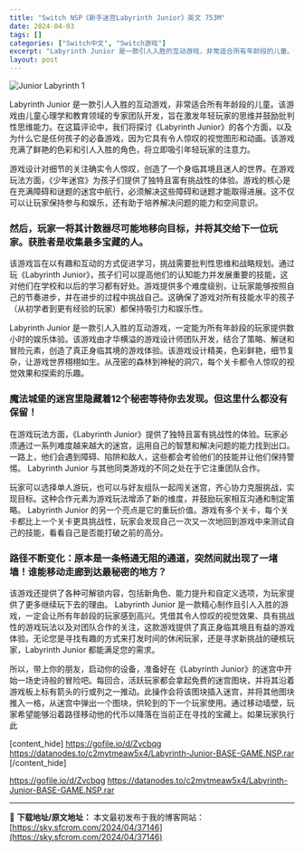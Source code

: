 ```yaml
---
title: "Switch NSP《新手迷宫Labyrinth Junior》英文 753M"
date: 2024-04-03
tags: []
categories: ["Switch中文", "Switch游戏"]
excerpt: "Labyrinth Junior 是一款引人入胜的互动游戏，非常适合所有年龄段的儿童。该游戏由儿童心理学和教育领域的专家团队开发，旨在激发年轻玩家的思维并鼓励批判性思维能力。在这篇评论中，我们将探讨《Labyrinth Junior》的各个方面，以及为什么它是任何孩子的必备游戏，因为它具有令人惊叹的&hellip;"
layout: post
---
```


<img class="aligncenter" src="https://sky.sfcrom.com/wp-content/uploads/2024/04/20240403124615-8e15a.jpeg" alt="Junior Labyrinth 1" />

Labyrinth Junior 是一款引人入胜的互动游戏，非常适合所有年龄段的儿童。该游戏由儿童心理学和教育领域的专家团队开发，旨在激发年轻玩家的思维并鼓励批判性思维能力。在这篇评论中，我们将探讨《Labyrinth Junior》的各个方面，以及为什么它是任何孩子的必备游戏，因为它具有令人惊叹的视觉图形和动画。该游戏充满了鲜艳的色彩和引人入胜的角色，将立即吸引年轻玩家的注意力。

游戏设计对细节的关注确实令人惊叹，创造了一个身临其境且迷人的世界。在游戏玩法方面，《少年迷宫》为孩子们提供了独特且富有挑战性的体验。游戏的核心是在充满障碍和谜题的迷宫中航行，必须解决这些障碍和谜题才能取得进展。这不仅可以让玩家保持参与和娱乐，还有助于培养解决问题的能力和空间意识。
<h3>然后，玩家一将其计数器尽可能地移向目标，并将其交给下一位玩家。获胜者是收集最多宝藏的人。</h3>
该游戏旨在以有趣和互动的方式促进学习，挑战需要批判性思维和战略规划。通过玩《Labyrinth Junior》，孩子们可以提高他们的认知能力并发展重要的技能，这对他们在学校和以后的学习都有好处。游戏提供多个难度级别，让玩家能够按照自己的节奏进步，并在进步的过程中挑战自己。这确保了游戏对所有技能水平的孩子（从初学者到更有经验的玩家）都保持吸引力和娱乐性。

Labyrinth Junior 是一款引人入胜的互动游戏，一定能为所有年龄段的玩家提供数小时的娱乐体验。该游戏由才华横溢的游戏设计师团队开发，结合​​了策略、解谜和冒险元素，创造了真正身临其境的游戏体验。该游戏设计精美，色彩鲜艳，细节复杂，让游戏世界栩栩如生。从茂密的森林到神秘的洞穴，每个关卡都令人惊叹的视觉效果和探索的乐趣。
<h3>魔法城堡的迷宫里隐藏着12个秘密等待你去发现。但这里什么都没有保留！</h3>
在游戏玩法方面，《Labyrinth Junior》提供了独特且富有挑战性的体验。玩家必须通过一系列难度越来越大的迷宫，运用自己的智慧和解决问题的能力找到出口。一路上，他们会遇到障碍、陷阱和敌人，这些都会考验他们的技能并让他们保持警惕。 Labyrinth Junior 与其他同类游戏的不同之处在于它注重团队合作。

玩家可以选择单人游玩，也可以与好友组队一起闯关迷宫，齐心协力克服挑战，实现目标。这种合作元素为游戏玩法增添了新的维度，并鼓励玩家相互沟通和制定策略。 Labyrinth Junior 的另一个亮点是它的重玩价值。游戏有多个关卡，每个关卡都比上一个关卡更具挑战性，玩家会发现自己一次又一次地回到游戏中来测试自己的技能，看看自己是否能打破之前的高分。
<h3>路径不断变化：原本是一条畅通无阻的通道，突然间就出现了一堵墙！谁能移动走廊到达最秘密的地方？</h3>
该游戏还提供了各种可解锁内容，包括新角色、能力提升和自定义选项，为玩家提供了更多继续玩下去的理由。 Labyrinth Junior 是一款精心制作且引人入胜的游戏，一定会让所有年龄段的玩家感到高兴。凭借其令人惊叹的视觉效果、具有挑战性的游戏玩法以及对团队合作的关注，这款游戏提供了真正身临其境且有益的游戏体验。无论您是寻找有趣的方式来打发时间的休闲玩家，还是寻求新挑战的硬核玩家，Labyrinth Junior 都能满足您的需求。

所以，带上你的朋友，启动你的设备，准备好在《Labyrinth Junior》的迷宫中开始一场史诗般的冒险吧。每回合，活跃玩家都会拿起免费的迷宫图块，并将其沿着游戏板上标有箭头的行或列之一推动。此操作会将该图块插入迷宫，并将其他图块推入一格，从迷宫中弹出一个图块，供轮到的下一个玩家使用。通过移动墙壁，玩家希望能够沿着路径移动他的代币以降落在当前正在寻找的宝藏上。如果玩家执行此

[content_hide]
https://gofile.io/d/Zvcbqg
https://datanodes.to/c2mytmeaw5x4/Labyrinth-Junior-BASE-GAME.NSP.rar
[/content_hide]

<!--wechatfans start-->
https://gofile.io/d/Zvcbqg
https://datanodes.to/c2mytmeaw5x4/Labyrinth-Junior-BASE-GAME.NSP.rar
<!--wechatfans end-->

---
📖 **下载地址/原文地址：** 本文最初发布于我的博客网站：[https://sky.sfcrom.com/2024/04/37146](https://sky.sfcrom.com/2024/04/37146)
